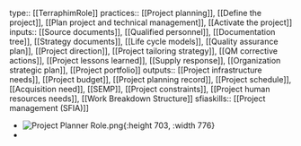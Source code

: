 type:: [[TerraphimRole]]
practices:: [[Project planning]], [[Define the project]], [[Plan project and technical management]], [[Activate the project]]
inputs:: [[Source documents]], [[Qualified personnel]], [[Documentation tree]], [[Strategy documents]], [[Life cycle models]], [[Quality assurance plan]], [[Project direction]], [[Project tailoring strategy]], [[QM corrective actions]], [[Project lessons learned]], [[Supply response]], [[Organization strategic plan]], [[Project portfolio]]
outputs:: [[Project infrastructure needs]], [[Project budget]], [[Project planning record]], [[Project schedule]], [[Acquisition need]], [[SEMP]], [[Project constraints]], [[Project human resources needs]], [[Work Breakdown Structure]]
sfiaskills:: [[Project management (SFIA)]]

- ![Project Planner Role.png](../assets/Project_Planner_Role_1683280284100_0.png){:height 703, :width 776}
-